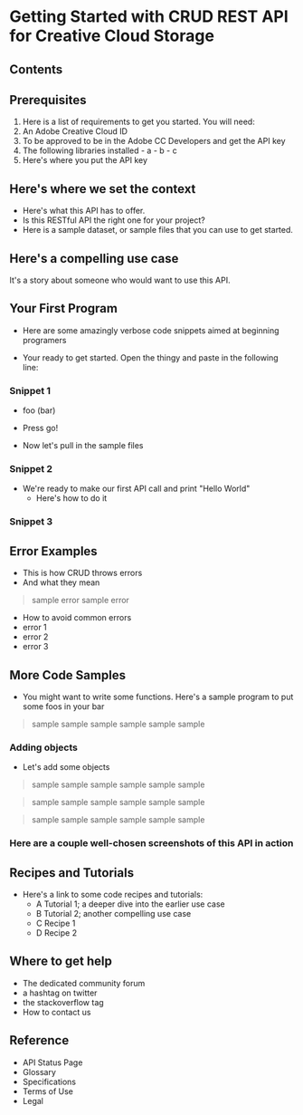 # Getting Started with CRUD REST API for Creative Cloud Storage

## Contents


## Prerequisites

1. Here is a list of requirements to get you started. You will need:
  1. An Adobe Creative Cloud ID
  1. To be approved to be in the Adobe CC Developers and get the API key
  1. The following libraries installed
    - a 
    - b
    - c
  1. Here's where you put the API key

## Here's where we set the context

- Here's what this API has to offer.
- Is this RESTful API the right one for your project?
- Here is a sample dataset, or sample files that you can use to get started.

## Here's a compelling use case
It's a story about someone who would want to use this API.

## Your First Program

- Here are some amazingly verbose code snippets aimed at beginning programers

- Your ready to get started. Open the thingy and paste in the following line:
### Snippet 1
  - foo (bar)
  - Press go! 

- Now let's pull in the sample files
### Snippet 2  

- We're ready to make our first API call and print "Hello World"
   - Here's how to do it
### Snippet 3

## Error Examples
- This is how CRUD throws errors
 - And what they mean 

 > sample error
 > sample error

 - How to avoid common errors 
  - error 1
  - error 2
  - error 3


## More Code Samples

- You might want to write some functions.  Here's a sample program to put some foos in your bar

> sample sample
> sample sample
> sample sample

### Adding objects

- Let's add some objects

> sample sample
> sample sample
> sample sample

> sample sample
> sample sample
> sample sample

> sample sample
> sample sample
> sample sample

### Here are a couple well-chosen screenshots of this API in action

## Recipes and Tutorials

- Here's a link to some code recipes and tutorials:
  - A Tutorial 1; a deeper dive into the earlier use case
  - B Tutorial 2; another compelling use case
  - C Recipe 1
  - D Recipe 2

## Where to get help
   - The dedicated community forum
   - a hashtag on twitter
   - the stackoverflow tag
   - How to contact us

## Reference
   - API Status Page 
   - Glossary
   - Specifications
   - Terms of Use
   - Legal



